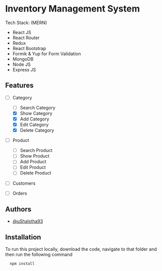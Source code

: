 
# Inventory Management System

Tech Stack:
(MERN)
- React JS
- React Router
- Redux
- React Bootstrap
- Formik & Yup for Form Validation
- MongoDB
- Node JS
- Express JS


## Features

- [ ] Category
    - [ ] Search Category
    - [x] Show Category
    - [x] Add Category
    - [x] Edit Category
    - [x] Delete Category
- [ ] Product
    - [ ] Search Product
    - [ ] Show Product
    - [ ] Add Product
    - [ ] Edit Product
    - [ ] Delete Product
- [ ] Customers
- [ ] Orders


## Authors

- [@uShalstha93](https://www.github.com/uShalstha93)


## Installation

To run this project locally, download the code, navigate to that folder and then run the following command

```bash
  npm install
```
    

    
